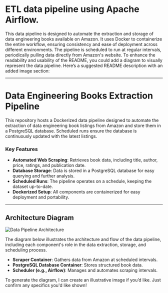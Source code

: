  # ETL data pipeline using Apache Airflow. 

This data pipeline is designed to automate the extraction and storage of data engineering books available on Amazon. It uses Docker to containerize the entire workflow, ensuring consistency and ease of deployment across different environments. The pipeline is scheduled to run at regular intervals, periodically pulling data directly from Amazon's website.
To enhance the readability and usability of the README, you could add a diagram to visually represent the data pipeline. Here’s a suggested README description with an added image section:

---

# Data Engineering Books Extraction Pipeline

This repository hosts a Dockerized data pipeline designed to automate the extraction of data engineering book listings from Amazon and store them in a PostgreSQL database. Scheduled runs ensure the database is continuously updated with the latest listings.

### Key Features
- **Automated Web Scraping**: Retrieves book data, including title, author, price, ratings, and publication date.
- **Database Storage**: Data is stored in a PostgreSQL database for easy querying and further analysis.
- **Scheduled Runs**: The pipeline operates on a schedule, keeping the dataset up-to-date.
- **Dockerized Setup**: All components are containerized for easy deployment and portability.

---

## Architecture Diagram

![Data Pipeline Architecture](pipeline_design.png)

The diagram below illustrates the architecture and flow of the data pipeline, including each component's role in the data extraction, storage, and scheduling process.

- **Scraper Container**: Gathers data from Amazon at scheduled intervals.
- **PostgreSQL Database Container**: Stores structured book data.
- **Scheduler (e.g., Airflow)**: Manages and automates scraping intervals.

To generate the diagram, I can create an illustrative image if you’d like. Just confirm any specifics you'd like shown!

